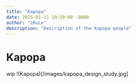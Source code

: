 ```yaml
---
title: "Kapopa"
date: 2025-01-11 19:29:00 -0800
author: "zBuLe"
description: "Description of the Kapopa people"
---
```


# Kapopa

wip
!(Kapopa)[/images/kapopa_design_study.jpg]